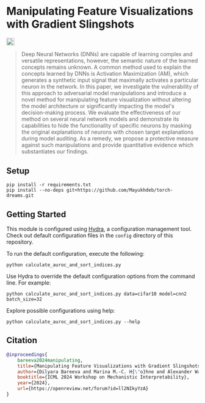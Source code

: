 # Manipulating Feature Visualizations with Gradient Slingshots
<a href="https://arxiv.org/abs/2401.06122"><img src="https://img.shields.io/badge/arXiv-2401.06122-b31b1b.svg" height=20.5></a>

> Deep Neural Networks (DNNs) are capable of learning complex and versatile representations, however, the semantic nature of the learned concepts remains unknown. A common method used to explain the concepts learned by DNNs is Activation Maximization (AM), which generates a synthetic input signal that maximally activates a particular neuron in the network. In this paper, we investigate the vulnerability of this approach to adversarial model manipulations and introduce a novel method for manipulating feature visualization without altering the model architecture or significantly impacting the model's decision-making process. We evaluate the effectiveness of our method on several neural network models and demonstrate its capabilities to hide the functionality of specific neurons by masking the original explanations of neurons with chosen target explanations during model auditing. As a remedy, we propose a protective measure against such manipulations and provide quantitative evidence which substantiates our findings. 

## Setup

    pip install -r requirements.txt
    pip install --no-deps git+https://github.com/Mayukhdeb/torch-dreams.git

## Getting Started

This module is configured using [Hydra](https://hydra.cc/), a configuration management tool. Check out default configuration files in the `config` directory of this repository. 

To run the default configuration, execute the following:
    
    python calculate_auroc_and_sort_indices.py

Use Hydra to override the default configuration options from the command line. For example:

    python calculate_auroc_and_sort_indices.py data=cifar10 model=cnn2 batch_size=32

Explore possible configurations using help:

    python calculate_auroc_and_sort_indices.py --help

## Citation

```bibtex
@inproceedings{
    bareeva2024manipulating,
    title={Manipulating Feature Visualizations with Gradient Slingshots},
    author={Dilyara Bareeva and Marina M.-C. H{\"o}hne and Alexander Warnecke and Lukas Pirch and Klaus-Robert Müller and Konrad Rieck and Kirill Bykov},
    booktitle={ICML 2024 Workshop on Mechanistic Interpretability},
    year={2024},
    url={https://openreview.net/forum?id=ll2NIkyYzA}
}
```


